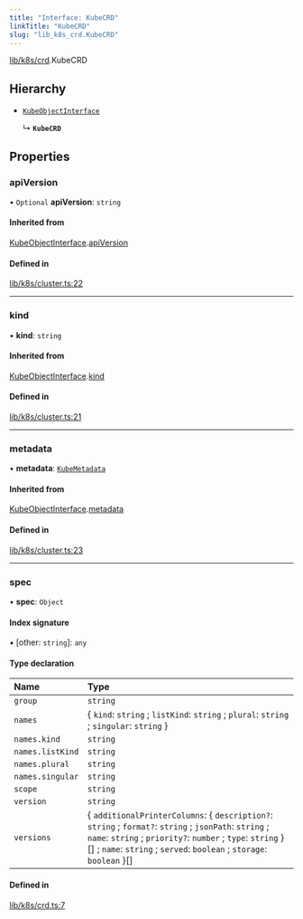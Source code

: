 ```yaml
---
title: "Interface: KubeCRD"
linkTitle: "KubeCRD"
slug: "lib_k8s_crd.KubeCRD"
---
```


[lib/k8s/crd](../modules/lib_k8s_crd.md).KubeCRD

## Hierarchy

- [`KubeObjectInterface`](lib_k8s_cluster.KubeObjectInterface.md)

  ↳ **`KubeCRD`**

## Properties

### apiVersion

• `Optional` **apiVersion**: `string`

#### Inherited from

[KubeObjectInterface](lib_k8s_cluster.KubeObjectInterface.md).[apiVersion](lib_k8s_cluster.KubeObjectInterface.md#apiversion)

#### Defined in

[lib/k8s/cluster.ts:22](https://github.com/kinvolk/headlamp/blob/168f394/frontend/src/lib/k8s/cluster.ts#L22)

___

### kind

• **kind**: `string`

#### Inherited from

[KubeObjectInterface](lib_k8s_cluster.KubeObjectInterface.md).[kind](lib_k8s_cluster.KubeObjectInterface.md#kind)

#### Defined in

[lib/k8s/cluster.ts:21](https://github.com/kinvolk/headlamp/blob/168f394/frontend/src/lib/k8s/cluster.ts#L21)

___

### metadata

• **metadata**: [`KubeMetadata`](lib_k8s_cluster.KubeMetadata.md)

#### Inherited from

[KubeObjectInterface](lib_k8s_cluster.KubeObjectInterface.md).[metadata](lib_k8s_cluster.KubeObjectInterface.md#metadata)

#### Defined in

[lib/k8s/cluster.ts:23](https://github.com/kinvolk/headlamp/blob/168f394/frontend/src/lib/k8s/cluster.ts#L23)

___

### spec

• **spec**: `Object`

#### Index signature

▪ [other: `string`]: `any`

#### Type declaration

| Name | Type |
| :------ | :------ |
| `group` | `string` |
| `names` | { `kind`: `string` ; `listKind`: `string` ; `plural`: `string` ; `singular`: `string`  } |
| `names.kind` | `string` |
| `names.listKind` | `string` |
| `names.plural` | `string` |
| `names.singular` | `string` |
| `scope` | `string` |
| `version` | `string` |
| `versions` | { `additionalPrinterColumns`: { `description?`: `string` ; `format?`: `string` ; `jsonPath`: `string` ; `name`: `string` ; `priority?`: `number` ; `type`: `string`  }[] ; `name`: `string` ; `served`: `boolean` ; `storage`: `boolean`  }[] |

#### Defined in

[lib/k8s/crd.ts:7](https://github.com/kinvolk/headlamp/blob/168f394/frontend/src/lib/k8s/crd.ts#L7)
